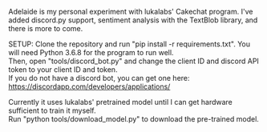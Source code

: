 Adelaide is my personal experiment with lukalabs' Cakechat program.  I've added discord.py support, sentiment analysis with the TextBlob library, and there is more to come.


SETUP:
Clone the repository and run "pip install -r requirements.txt".  You will need Python 3.6.8 for the program to run well.  
Then, open "tools/discord_bot.py" and change the client ID and discord API token to your client ID and token.  
If you do not have a discord bot, you can get one here: https://discordapp.com/developers/applications/

Currently it uses lukalabs' pretrained model until I can get hardware sufficient to train it myself.  
Run "python tools/download_model.py" to download the pre-trained model.

